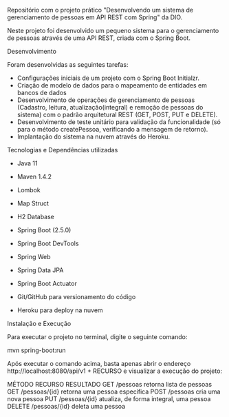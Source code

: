 Repositório com o projeto prático "Desenvolvendo um sistema de gerenciamento de pessoas em API REST com Spring" da DIO.

Neste projeto foi desenvolvido um pequeno sistema para o gerenciamento de pessoas através de uma API REST, criada com o Spring Boot.

Desenvolvimento

Foram desenvolvidas as seguintes tarefas:

  - Configurações iniciais de um projeto com o Spring Boot Initialzr.
  - Criação de modelo de dados para o mapeamento de entidades em bancos de dados
  - Desenvolvimento de operações de gerenciamento de pessoas (Cadastro, leitura, atualização(integral) e remoção de pessoas do sistema) com o padrão arquitetural REST (GET, POST,     PUT e DELETE).
  - Desenvolvimento de teste unitário para validação da funcionalidade (só para o método createPessoa, verificando a mensagem de retorno).
  - Implantação do sistema na nuvem através do Heroku.

Tecnologias e Dependências utilizadas

  - Java 11
  - Maven 1.4.2
  - Lombok
  - Map Struct
  - H2 Database
  - Spring Boot (2.5.0)
  - Spring Boot DevTools

  - Spring Web

  - Spring Data JPA

  - Spring Boot Actuator

  - Git/GitHub para versionamento do código
  - Heroku para deploy na nuvem

Instalação e Execução

Para executar o projeto no terminal, digite o seguinte comando:

mvn spring-boot:run 

Após executar o comando acima, basta apenas abrir o endereço http://localhost:8080/api/v1 + RECURSO e visualizar a execução do projeto:

MÉTODO	RECURSO	RESULTADO
GET	/pessoas	retorna lista de pessoas
GET	/pessoas/{id}	retorna uma pessoa específica
POST	/pessoas	cria uma nova pessoa
PUT	/pessoas/{id}	atualiza, de forma integral, uma pessoa
DELETE	/pessoas/{id}	deleta uma pessoa

